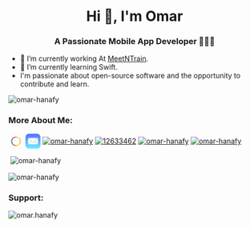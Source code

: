 <h1 align="center">Hi 👋, I'm Omar</h1>
<h3 align="center">A Passionate Mobile App Developer 👨🏽‍💻</h3>

- 🔭 I’m currently working At [MeetNTrain](https://www.meetntrain.com).
- 🌱 I’m currently learning Swift.
- I'm passionate about open-source software and the opportunity to contribute and learn.

<p align="left"> <img src="https://komarev.com/ghpvc/?username=omar-hanafy&label=Profile%20views&color=0e75b6&style=flat" alt="omar-hanafy" /> </p>

### More About Me:

<p align="left">
<a href="https://omarkhaled.web.app" target="blank"><img align="center" src="./myIcon.png" alt="omar-hanafy" height="30" width="30" /></a>
<a href="mailto:omar-hanafy@icloud.com"><img align="center" src="./mail.svg" alt="omar-hanafy" height="30" width="30" /></a>
  <a href="https://linkedin.com/in/omar-hanafy" target="blank"><img align="center" src="https://raw.githubusercontent.com/rahuldkjain/github-profile-readme-generator/master/src/images/icons/Social/linked-in-alt.svg" alt="omar-hanafy" height="30" width="40" /></a>
<a href="https://stackoverflow.com/users/12633462" target="blank"><img align="center" src="https://raw.githubusercontent.com/rahuldkjain/github-profile-readme-generator/master/src/images/icons/Social/stack-overflow.svg" alt="12633462" height="30" width="40" /></a>
<a href="https://www.hackerrank.com/omar-hanafy" target="blank"><img align="center" src="https://raw.githubusercontent.com/rahuldkjain/github-profile-readme-generator/master/src/images/icons/Social/hackerrank.svg" alt="omar-hanafy" height="30" width="40" /></a>
<a href="https://www.leetcode.com/omar-hanafy" target="blank"><img align="center" src="https://raw.githubusercontent.com/rahuldkjain/github-profile-readme-generator/master/src/images/icons/Social/leet-code.svg" alt="omar-hanafy" height="30" width="40" /></a>
</p>
<p>&nbsp;<img align="center" src="https://github-readme-stats.vercel.app/api?username=omar-hanafy&show_icons=true&locale=en" alt="omar-hanafy" /></p>

<p><img align="center" src="https://github-readme-streak-stats.herokuapp.com/?user=omar-hanafy&" alt="omar-hanafy" /></p>


<h3 align="left">Support:</h3>
<p><a href="https://www.buymeacoffee.com/omar.hanafy"> <img align="left" src="https://cdn.buymeacoffee.com/buttons/v2/default-yellow.png" height="50" width="210" alt="omar.hanafy" /></a></p><br><br>

